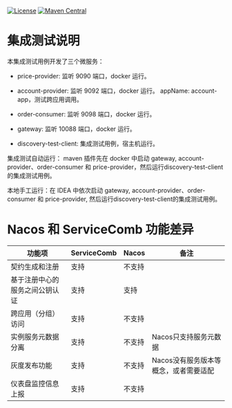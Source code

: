 [![License](https://img.shields.io/badge/license-Apache%202-4EB1BA.svg)](https://www.apache.org/licenses/LICENSE-2.0.html)
[![Maven Central](https://maven-badges.herokuapp.com/maven-central/com.huaweicloud/spring-cloud-huawei/badge.svg)](https://search.maven.org/search?q=g:com.huaweicloud%20AND%20a:spring-cloud-huawei-dependencies) 
# 集成测试说明

本集成测试用例开发了三个微服务：

- price-provider:   监听 9090 端口，docker 运行。 
- account-provider: 监听 9092 端口，docker 运行。 appName: account-app，测试跨应用调用。
- order-consumer:   监听 9098 端口，docker 运行。
- gateway:          监听 10088 端口，docker 运行。

- discovery-test-client: 集成测试用例，宿主机运行。

集成测试自动运行： maven 插件先在 docker 中启动 gateway, account-provider、order-consumer 和 
price-provider，然后运行discovery-test-client的集成测试用例。

本地手工运行：在 IDEA 中依次启动 gateway, account-provider、order-consumer 和 
price-provider, 然后运行discovery-test-client的集成测试用例。


# Nacos 和 ServiceComb 功能差异

| 功能项             |ServiceComb|Nacos|备注|
|-----------------|---|--|---|
| 契约生成和注册         |支持|不支持||
| 基于注册中心的服务之间公钥认证 |支持|支持||
|跨应用（分组）访问|支持|不支持||
|实例服务元数据分离|支持|不支持|Nacos只支持服务元数据|
|灰度发布功能|支持|不支持|Nacos没有服务版本等概念，或者需要适配|
|仪表盘监控信息上报|支持|不支持|

